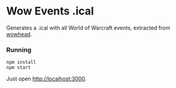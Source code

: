 # Wow Events .ical

Generates a .ical with all World of Warcraft events, extracted from [wowhead](http://wowhead.com/events#holidays).

### Running

    npm install
    npm start

Just open [http://localhost:3000](http://localhost:3000).
